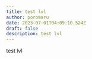```yaml
---
title: test lvl
author: poromaru
date: 2023-07-01T04:09:10.524Z
draft: false
description: test lvl
---
```

test lvl